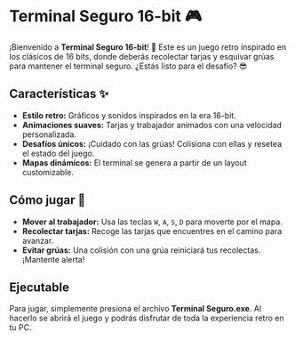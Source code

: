 # Terminal Seguro 16-bit 🎮

¡Bienvenido a **Terminal Seguro 16-bit**! 🚢 Este es un juego retro inspirado en los clásicos de 16 bits, donde deberás recolectar tarjas y esquivar grúas para mantener el terminal seguro. ¿Estás listo para el desafío? 😎

## Características ✨
- **Estilo retro:** Gráficos y sonidos inspirados en la era 16-bit.
- **Animaciones suaves:** Tarjas y trabajador animados con una velocidad personalizada.
- **Desafíos únicos:** ¡Cuidado con las grúas! Colisiona con ellas y resetea el estado del juego.
- **Mapas dinámicos:** El terminal se genera a partir de un layout customizable.

## Cómo jugar 🚀
- **Mover al trabajador:** Usa las teclas `W`, `A`, `S`, `D` para moverte por el mapa.
- **Recolectar tarjas:** Recoge las tarjas que encuentres en el camino para avanzar.
- **Evitar grúas:** Una colisión con una grúa reiniciará tus recolectas. ¡Mantente alerta!

## Ejecutable
Para jugar, simplemente presiona el archivo **Terminal Seguro.exe**. Al hacerlo se abrirá el juego y podrás disfrutar de toda la experiencia retro en tu PC.  

